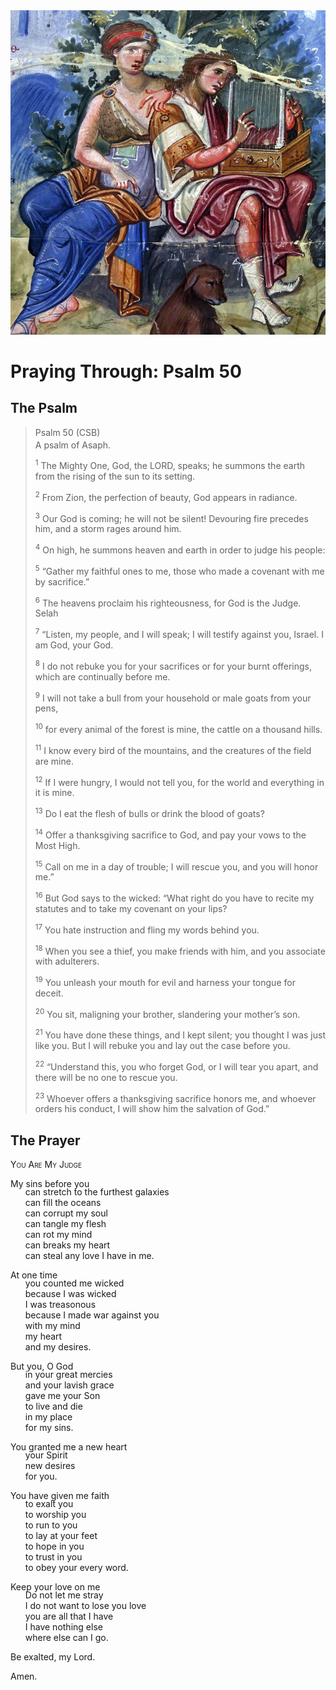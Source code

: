 <img class="intro-right" src="art-paris-psalter.jpg">

<style>
  li {list-style-type: none;}
  p + ul {
    margin-top: -18px;
}
</style>

# Praying Through: Psalm 50

## The Psalm

>Psalm 50 (CSB)  
><sup></sup> A psalm of Asaph. 
>
><sup>1</sup> The Mighty One, God, the LORD, speaks; he summons the earth from the rising of the sun to its setting. 
>
><sup>2</sup> From Zion, the perfection of beauty, God appears in radiance. 
>
><sup>3</sup> Our God is coming; he will not be silent! Devouring fire precedes him, and a storm rages around him. 
>
><sup>4</sup> On high, he summons heaven and earth in order to judge his people: 
>
><sup>5</sup> “Gather my faithful ones to me, those who made a covenant with me by sacrifice.” 
>
><sup>6</sup> The heavens proclaim his righteousness, for God is the Judge. Selah 
>
><sup>7</sup> “Listen, my people, and I will speak; I will testify against you, Israel. I am God, your God. 
>
><sup>8</sup> I do not rebuke you for your sacrifices or for your burnt offerings, which are continually before me. 
>
><sup>9</sup> I will not take a bull from your household or male goats from your pens, 
>
><sup>10</sup> for every animal of the forest is mine, the cattle on a thousand hills. 
>
><sup>11</sup> I know every bird of the mountains, and the creatures of the field are mine. 
>
><sup>12</sup> If I were hungry, I would not tell you, for the world and everything in it is mine. 
>
><sup>13</sup> Do I eat the flesh of bulls or drink the blood of goats? 
>
><sup>14</sup> Offer a thanksgiving sacrifice to God, and pay your vows to the Most High. 
>
><sup>15</sup> Call on me in a day of trouble; I will rescue you, and you will honor me.” 
>
><sup>16</sup> But God says to the wicked: “What right do you have to recite my statutes and to take my covenant on your lips? 
>
><sup>17</sup> You hate instruction and fling my words behind you. 
>
><sup>18</sup> When you see a thief, you make friends with him, and you associate with adulterers. 
>
><sup>19</sup> You unleash your mouth for evil and harness your tongue for deceit. 
>
><sup>20</sup> You sit, maligning your brother, slandering your mother’s son. 
>
><sup>21</sup> You have done these things, and I kept silent; you thought I was just like you. But I will rebuke you and lay out the case before you. 
>
><sup>22</sup> “Understand this, you who forget God, or I will tear you apart, and there will be no one to rescue you. 
>
><sup>23</sup> Whoever offers a thanksgiving sacrifice honors me, and whoever orders his conduct, I will show him the salvation of God.”

## The Prayer

<div style="font-variant: small-caps;">
You Are My Judge
</div>

My sins before you
* can stretch to the furthest galaxies
* can fill the oceans
* can corrupt my soul
* can tangle my flesh
* can rot my mind
* can breaks my heart
* can steal any love I have in me.

At one time
* you counted me wicked
* because I was wicked
* I was treasonous
* because I made war against you
* with my mind
* my heart
* and my desires.

But you, O God
* in your great mercies
* and your lavish grace
* gave me your Son
* to live and die
* in my place
* for my sins.

You granted me a new heart
* your Spirit
* new desires
* for you.

You have given me faith
* to exalt you
* to worship you
* to run to you
* to lay at your feet
* to hope in you
* to trust in you
* to obey your every word.

Keep your love on me
* Do not let me stray
* I do not want to lose you love
* you are all that I have
* I have nothing else
* where else can I go.

Be exalted, my Lord.

Amen.
